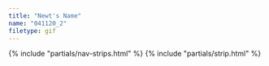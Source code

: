 ```yaml
---
title: "Newt's Name"
name: "041120_2"
filetype: gif
---
```


{% include "partials/nav-strips.html" %}
{% include "partials/strip.html" %}
